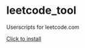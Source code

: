# leetcode_tool

Userscripts for leetcode.com

[Click to install](<https://github.com/account-login/leetcode_tool/raw/build/leetcode_tool.user.js>)
